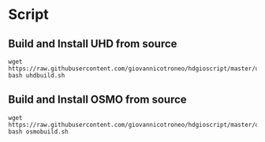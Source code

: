 # Script

## Build and Install UHD from source
```
wget https://raw.githubusercontent.com/giovannicotroneo/hdgioscript/master/uhdbuild.sh
bash uhdbuild.sh
```


## Build and Install OSMO from source
```
wget https://raw.githubusercontent.com/giovannicotroneo/hdgioscript/master/osmobuild.sh
bash osmobuild.sh
```
